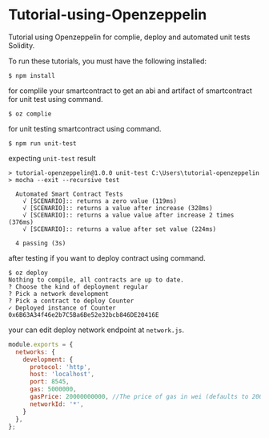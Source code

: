 # Tutorial-using-Openzeppelin
Tutorial using Openzeppelin for complie, deploy and automated unit tests Solidity.

To run these tutorials, you must have the following installed:

```
$ npm install
```

for complile your smartcontract to get an abi and artifact of smartcontract for unit test using command.

```
$ oz complie
```

for unit testing smartcontract using command.

```
$ npm run unit-test
```
expecting `unit-test` result 
```
> tutorial-openzeppelin@1.0.0 unit-test C:\Users\tutorial-openzeppelin
> mocha --exit --recursive test

  Automated Smart Contract Tests
    √ [SCENARIO]:: returns a zero value (119ms)
    √ [SCENARIO]:: returns a value after increase (328ms)
    √ [SCENARIO]:: returns a value value after increase 2 times (376ms)
    √ [SCENARIO]:: returns a value after set value (224ms)
    
  4 passing (3s)

```

after testing if you want to deploy contract using command.

```
$ oz deploy
Nothing to compile, all contracts are up to date.
? Choose the kind of deployment regular
? Pick a network development
? Pick a contract to deploy Counter
✓ Deployed instance of Counter
0x6B63A34f46e2b7C5Ba6Be52e32bcb846DE20416E
```
your can edit deploy network endpoint at `network.js`.

```javascript
module.exports = {
  networks: {
    development: {
      protocol: 'http',
      host: 'localhost',
      port: 8545,
      gas: 5000000,
      gasPrice: 20000000000, //The price of gas in wei (defaults to 20000000000)
      networkId: '*',
    }
  },
};
```

